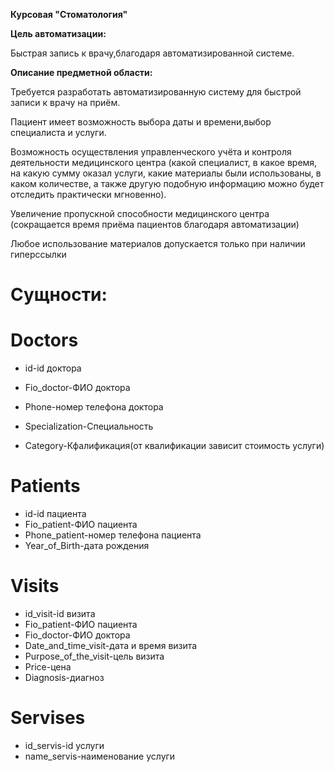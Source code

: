 **Курсовая "Стоматология"**

**Цель автоматизации:**

Быстрая запись к врачу,благодаря автоматизированной системе.

**Описание предметной области:**

Требуется разработать автоматизированную систему для быстрой записи к врачу на приём.

Пациент имеет возможность выбора даты и времени,выбор специалиста и услуги.

Возможность осуществления управленческого учёта и контроля деятельности медицинского центра (какой специалист, в какое время, на какую сумму оказал услуги, какие материалы были использованы, в каком количестве, а также другую подобную информацию можно будет отследить практически мгновенно).

Увеличение пропускной способности медицинского центра (сокращается время приёма пациентов благодаря автоматизации)


Любое использование материалов допускается только при наличии гиперссылки

# Сущности:

# Doctors

- id-id доктора

- Fio_doctor-ФИО доктора

- Phone-номер телефона доктора

- Specialization-Специальность

- Category-Кфалификация(от квалификации зависит стоимость услуги)
 
# Patients

- id-id пациента
- Fio_patient-ФИО пациента
- Phone_patient-номер телефона пациента
- Year_of_Birth-дата рождения

# Visits

- id_visit-id визита
- Fio_patient-ФИО пациента
- Fio_doctor-ФИО доктора
- Date_and_time_visit-дата и время визита
- Purpose_of_the_visit-цель визита
- Price-цена
- Diagnosis-диагноз

# Servises
- id_servis-id услуги
- name_servis-наименование услуги


